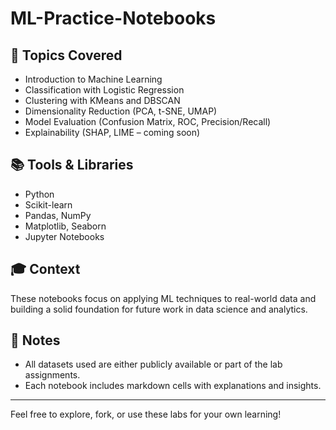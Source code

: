 # ML-Practice-Notebooks

## 🧠 Topics Covered

- Introduction to Machine Learning
- Classification with Logistic Regression
- Clustering with KMeans and DBSCAN
- Dimensionality Reduction (PCA, t-SNE, UMAP)
- Model Evaluation (Confusion Matrix, ROC, Precision/Recall)
- Explainability (SHAP, LIME – coming soon)

## 📚 Tools & Libraries

- Python
- Scikit-learn
- Pandas, NumPy
- Matplotlib, Seaborn
- Jupyter Notebooks

## 🎓 Context

These notebooks focus on applying ML techniques to real-world data and building a solid foundation for future work in data science and analytics.

## 📌 Notes

- All datasets used are either publicly available or part of the lab assignments.
- Each notebook includes markdown cells with explanations and insights.

---

Feel free to explore, fork, or use these labs for your own learning!
